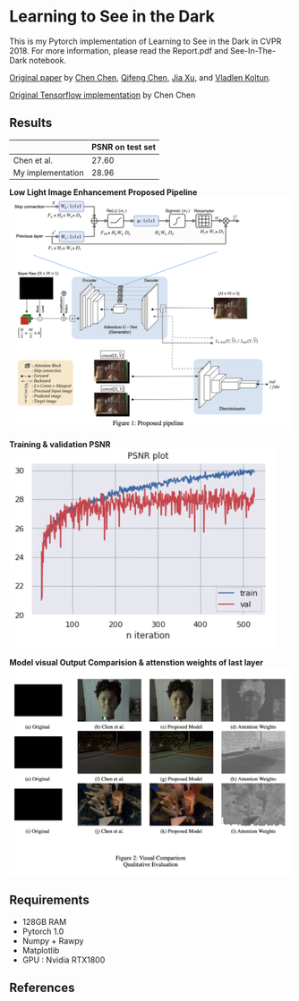 # Learning to See in the Dark
This is my Pytorch implementation of Learning to See in the Dark in CVPR 2018. For more information, please read the Report.pdf and See-In-The-Dark notebook.


[Original paper](http://cchen156.web.engr.illinois.edu/paper/18CVPR_SID.pdf) by [Chen Chen](http://cchen156.web.engr.illinois.edu/), [Qifeng Chen](http://cqf.io/), [Jia Xu](http://pages.cs.wisc.edu/~jiaxu/), and [Vladlen Koltun](http://vladlen.info/).

[Original Tensorflow implementation](https://github.com/cchen156/Learning-to-See-in-the-Dark) by Chen Chen

## Results
|                   | PSNR on test set | 
|-------------------|------------------|
| Chen et al.       | 27.60            | 
| My implementation | 28.96            | 


**Low Light Image Enhancement Proposed Pipeline** 
![Model Architecture](figures/atten_Unet_GAN.png)

**Training & validation PSNR**
![Training PSNR and L1 Loss](figures/atten_loss.png)

**Model visual Output Comparision & attenstion weights of last layer**
![Denoise a random image in original dataset](figures/results.png)


## Requirements
- 128GB RAM
- Pytorch 1.0
- Numpy + Rawpy
- Matplotlib
- GPU : Nvidia RTX1800

## References 
